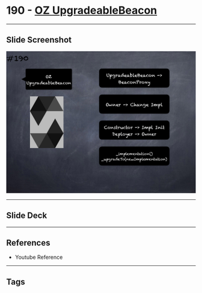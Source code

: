 # 190 - [OZ UpgradeableBeacon](OZ%20UpgradeableBeacon.md)


___
## Slide Screenshot
![190.png](../images/solidity201/190.png)
___
## Slide Deck

___
## References
- Youtube Reference
___
## Tags